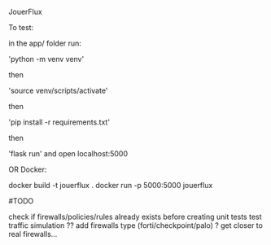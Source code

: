 JouerFlux

To test:

in the app/ folder run:

'python -m venv venv'

then 

'source venv/scripts/activate'

then 

'pip install -r requirements.txt'

then 

'flask run' and open localhost:5000

OR Docker:

docker build -t jouerflux .
docker run -p 5000:5000 jouerflux

#TODO

check if firewalls/policies/rules already exists before creating
unit tests
test traffic simulation ??
add firewalls type (forti/checkpoint/palo) ?
get closer to real firewalls...